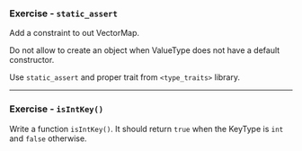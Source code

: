 
### Exercise - `static_assert`

Add a constraint to out VectorMap.

Do not allow to create an object when ValueType does not have a default constructor.

Use `static_assert` and proper trait from `<type_traits>` library.

___

### Exercise - `isIntKey()`

Write a function `isIntKey()`. It should return `true` when the KeyType is `int` and `false` otherwise.
